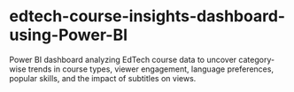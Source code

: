 # edtech-course-insights-dashboard-using-Power-BI
Power BI dashboard analyzing EdTech course data to uncover category-wise trends in course types, viewer engagement, language preferences, popular skills, and the impact of subtitles on views.
